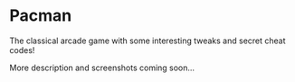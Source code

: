 # Pacman
The classical arcade game with some interesting tweaks and secret cheat codes!

More description and screenshots coming soon...
